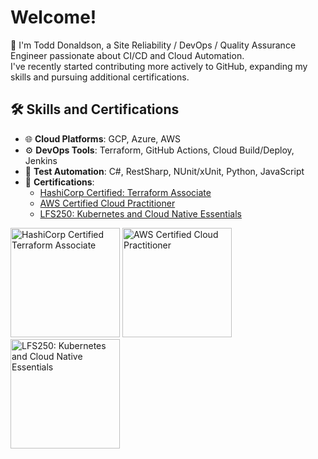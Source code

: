 # Welcome!
🌟 I'm Todd Donaldson, a Site Reliability / DevOps / Quality Assurance Engineer passionate about CI/CD and Cloud Automation.  
I've recently started contributing more actively to GitHub, expanding my skills and pursuing additional certifications.

## 🛠️ Skills and Certifications
- 🌐 **Cloud Platforms**: GCP, Azure, AWS  
- ⚙️ **DevOps Tools**: Terraform, GitHub Actions, Cloud Build/Deploy, Jenkins  
- 🧪 **Test Automation**: C#, RestSharp, NUnit/xUnit, Python, JavaScript  
- 📜 **Certifications**:
  - [HashiCorp Certified: Terraform Associate](https://www.credly.com/users/todd-donaldson.178d5ac0)
  - [AWS Certified Cloud Practitioner](https://www.credly.com/badges/79232560-4473-4eba-9acf-bb68539ef0c9/public_url)
  - [LFS250: Kubernetes and Cloud Native Essentials](https://www.credly.com/badges/0286f262-c73b-4567-a197-bdeb7ff5a6df/public_url)

<img src="https://github.com/user-attachments/assets/4ed7fae7-1170-4d07-95fe-e5a250ed5c59" alt="HashiCorp Certified Terraform Associate" width="175">
<img src="https://github.com/user-attachments/assets/104157bc-b594-491d-a175-2e1bc8edc15b" alt="AWS Certified Cloud Practitioner" width="175">
<img src="https://github.com/user-attachments/assets/79a02196-0d19-4756-ad75-9b269209faa1" alt="LFS250: Kubernetes and Cloud Native Essentials" width="175">
